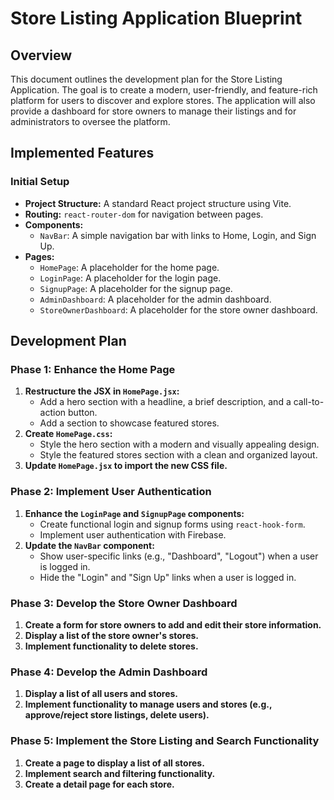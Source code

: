 
# Store Listing Application Blueprint

## Overview

This document outlines the development plan for the Store Listing Application. The goal is to create a modern, user-friendly, and feature-rich platform for users to discover and explore stores. The application will also provide a dashboard for store owners to manage their listings and for administrators to oversee the platform.

## Implemented Features

### Initial Setup

*   **Project Structure:** A standard React project structure using Vite.
*   **Routing:** `react-router-dom` for navigation between pages.
*   **Components:**
    *   `NavBar`: A simple navigation bar with links to Home, Login, and Sign Up.
*   **Pages:**
    *   `HomePage`: A placeholder for the home page.
    *   `LoginPage`: A placeholder for the login page.
    *   `SignupPage`: A placeholder for the signup page.
    *   `AdminDashboard`: A placeholder for the admin dashboard.
    *   `StoreOwnerDashboard`: A placeholder for the store owner dashboard.

## Development Plan

### Phase 1: Enhance the Home Page

1.  **Restructure the JSX in `HomePage.jsx`:**
    *   Add a hero section with a headline, a brief description, and a call-to-action button.
    *   Add a section to showcase featured stores.
2.  **Create `HomePage.css`:**
    *   Style the hero section with a modern and visually appealing design.
    *   Style the featured stores section with a clean and organized layout.
3.  **Update `HomePage.jsx` to import the new CSS file.**

### Phase 2: Implement User Authentication

1.  **Enhance the `LoginPage` and `SignupPage` components:**
    *   Create functional login and signup forms using `react-hook-form`.
    *   Implement user authentication with Firebase.
2.  **Update the `NavBar` component:**
    *   Show user-specific links (e.g., "Dashboard", "Logout") when a user is logged in.
    *   Hide the "Login" and "Sign Up" links when a user is logged in.

### Phase 3: Develop the Store Owner Dashboard

1.  **Create a form for store owners to add and edit their store information.**
2.  **Display a list of the store owner's stores.**
3.  **Implement functionality to delete stores.**

### Phase 4: Develop the Admin Dashboard

1.  **Display a list of all users and stores.**
2.  **Implement functionality to manage users and stores (e.g., approve/reject store listings, delete users).**

### Phase 5: Implement the Store Listing and Search Functionality

1.  **Create a page to display a list of all stores.**
2.  **Implement search and filtering functionality.**
3.  **Create a detail page for each store.**
